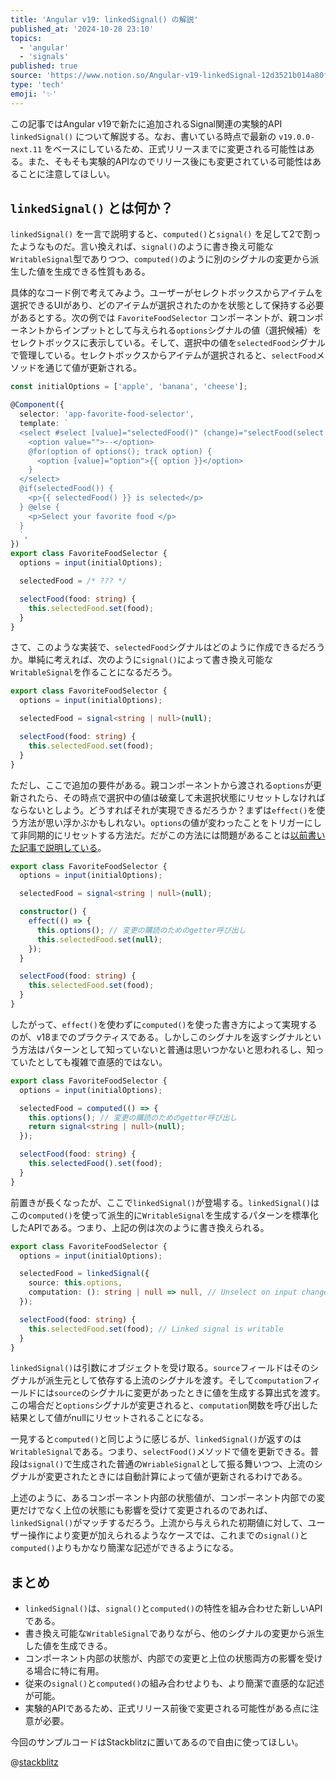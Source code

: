 ```yaml
---
title: 'Angular v19: linkedSignal() の解説'
published_at: '2024-10-28 23:10'
topics:
  - 'angular'
  - 'signals'
published: true
source: 'https://www.notion.so/Angular-v19-linkedSignal-12d3521b014a80f395ffd9c289dd689e'
type: 'tech'
emoji: '✨'
---
```


この記事ではAngular v19で新たに追加されるSignal関連の実験的API `linkedSignal()` について解説する。なお、書いている時点で最新の `v19.0.0-next.11` をベースにしているため、正式リリースまでに変更される可能性はある。また、そもそも実験的APIなのでリリース後にも変更されている可能性はあることに注意してほしい。

## `linkedSignal()` とは何か？

`linkedSignal()` を一言で説明すると、`computed()`と`signal()` を足して2で割ったようなものだ。言い換えれば、`signal()`のように書き換え可能な`WritableSignal`型でありつつ、`computed()`のように別のシグナルの変更から派生した値を生成できる性質もある。

具体的なコード例で考えてみよう。ユーザーがセレクトボックスからアイテムを選択できるUIがあり、どのアイテムが選択されたのかを状態として保持する必要があるとする。次の例では `FavoriteFoodSelector` コンポーネントが、親コンポーネントからインプットとして与えられる`options`シグナルの値（選択候補）をセレクトボックスに表示している。そして、選択中の値を`selectedFood`シグナルで管理している。セレクトボックスからアイテムが選択されると、`selectFood`メソッドを通じて値が更新される。

```typescript
const initialOptions = ['apple', 'banana', 'cheese'];

@Component({
  selector: 'app-favorite-food-selector',
  template: `
  <select #select [value]="selectedFood()" (change)="selectFood(select.value)">
    <option value="">--</option>
    @for(option of options(); track option) {
      <option [value]="option">{{ option }}</option>
    }
  </select>
  @if(selectedFood()) {
    <p>{{ selectedFood() }} is selected</p>
  } @else {
    <p>Select your favorite food </p>
  }
  `,
})
export class FavoriteFoodSelector {
  options = input(initialOptions);

  selectedFood = /* ??? */

  selectFood(food: string) {
    this.selectedFood.set(food);
  }
}
```

さて、このような実装で、`selectedFood`シグナルはどのように作成できるだろうか。単純に考えれば、次のように`signal()`によって書き換え可能な`WritableSignal`を作ることになるだろう。

```typescript
export class FavoriteFoodSelector {
  options = input(initialOptions);

  selectedFood = signal<string | null>(null);

  selectFood(food: string) {
    this.selectedFood.set(food);
  }
}
```

ただし、ここで追加の要件がある。親コンポーネントから渡される`options`が更新されたら、その時点で選択中の値は破棄して未選択状態にリセットしなければならないとしよう。どうすればそれが実現できるだろうか？まずは`effect()`を使う方法が思い浮かぶかもしれない。`options`の値が変わったことをトリガーにして非同期的にリセットする方法だ。だがこの方法には問題があることは[以前書いた記事で説明している](https://zenn.dev/lacolaco/articles/angular-v19-effect-changes)。

```typescript
export class FavoriteFoodSelector {
  options = input(initialOptions);

  selectedFood = signal<string | null>(null);

  constructor() {
    effect(() => {
      this.options(); // 変更の購読のためのgetter呼び出し
      this.selectedFood.set(null);
    });
  }

  selectFood(food: string) {
    this.selectedFood.set(food);
  }
}
```

したがって、`effect()`を使わずに`computed()`を使った書き方によって実現するのが、v18までのプラクティスである。しかしこのシグナルを返すシグナルという方法はパターンとして知っていないと普通は思いつかないと思われるし、知っていたとしても複雑で直感的ではない。

```typescript
export class FavoriteFoodSelector {
  options = input(initialOptions);

  selectedFood = computed(() => {
    this.options(); // 変更の購読のためのgetter呼び出し
    return signal<string | null>(null);
  });

  selectFood(food: string) {
    this.selectedFood().set(food);
  }
}
```

前置きが長くなったが、ここで`linkedSignal()`が登場する。`linkedSignal()`はこの`computed()`を使って派生的に`WritableSignal`を生成するパターンを標準化したAPIである。つまり、上記の例は次のように書き換えられる。

```typescript
export class FavoriteFoodSelector {
  options = input(initialOptions);

  selectedFood = linkedSignal({
    source: this.options,
    computation: (): string | null => null, // Unselect on input change
  });

  selectFood(food: string) {
    this.selectedFood.set(food); // Linked signal is writable
  }
}
```

`linkedSignal()`は引数にオブジェクトを受け取る。`source`フィールドはそのシグナルが派生元として依存する上流のシグナルを渡す。そして`computation`フィールドには`source`のシグナルに変更があったときに値を生成する算出式を渡す。この場合だと`options`シグナルが変更されると、`computation`関数を呼び出した結果として値がnullにリセットされることになる。

一見すると`computed()`と同じように感じるが、`linkedSignal()`が返すのは`WritableSignal`である。つまり、`selectFood()`メソッドで値を更新できる。普段は`signal()`で生成された普通の`WriableSignal`として振る舞いつつ、上流のシグナルが変更されたときには自動計算によって値が更新されるわけである。

上述のように、あるコンポーネント内部の状態値が、コンポーネント内部での変更だけでなく上位の状態にも影響を受けて変更されるのであれば、`linkedSignal()`がマッチするだろう。上流から与えられた初期値に対して、ユーザー操作により変更が加えられるようなケースでは、これまでの`signal()`と`computed()`よりもかなり簡潔な記述ができるようになる。

## まとめ

- `linkedSignal()`は、`signal()`と`computed()`の特性を組み合わせた新しいAPIである。
- 書き換え可能な`WritableSignal`でありながら、他のシグナルの変更から派生した値を生成できる。
- コンポーネント内部の状態が、内部での変更と上位の状態両方の影響を受ける場合に特に有用。
- 従来の`signal()`と`computed()`の組み合わせよりも、より簡潔で直感的な記述が可能。
- 実験的APIであるため、正式リリース前後で変更される可能性がある点に注意が必要。

今回のサンプルコードはStackblitzに置いてあるので自由に使ってほしい。

@[stackblitz](https://stackblitz.com/edit/stackblitz-starters-fmerva?ctl=1&embed=1&file=src%2Fmain.ts)

